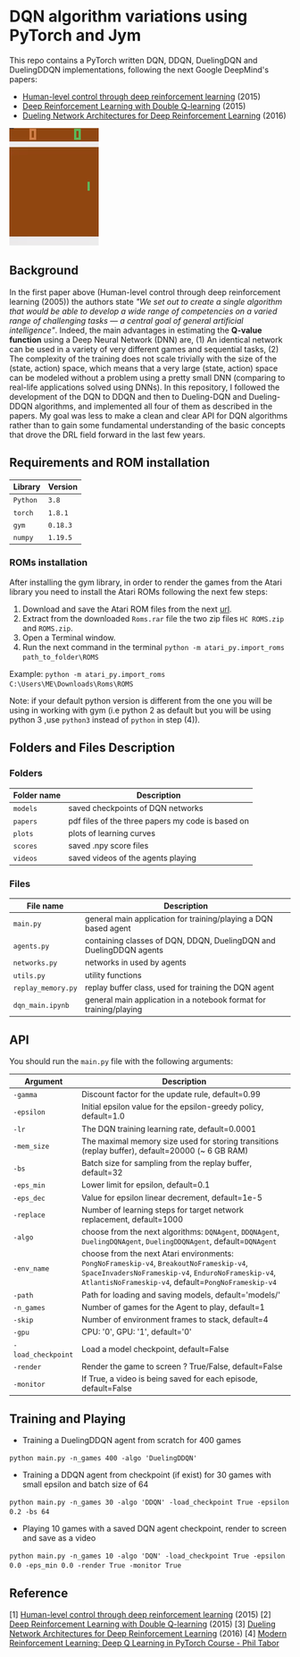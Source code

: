 # DQN algorithm variations using PyTorch and Jym

This repo contains a PyTorch written DQN, DDQN, DuelingDQN and DuelingDDQN implementations, following the next Google DeepMind's papers:

- [Human-level control through deep reinforcement learning](https://www.nature.com/articles/nature14236) (2015)
- [Deep Reinforcement Learning with Double Q-learning](https://arxiv.org/abs/1509.06461) (2015)
- [Dueling Network Architectures for Deep Reinforcement Learning](https://arxiv.org/abs/1511.06581) (2016)

![](videos/dqn_play_pong.gif)

## Background
In the first paper above (Human-level control through deep reinforcement learning (2005)) the authors state *"We set out to create a single algorithm that would be able to develop a wide range of competencies on a varied range of challenging tasks — a central goal of general artificial intelligence"*. Indeed, the main advantages in estimating the **Q-value function** using a Deep Neural Network (DNN) are, (1) An identical network can be used in a variety of very different games and sequential tasks, (2) The complexity of the training does not scale trivially with the size of the (state, action) space, which means that a very large (state, action) space can be modeled without a problem using a pretty small DNN (comparing to real-life applications solved using DNNs). In this repository, I followed the development of the DQN to DDQN and then to Dueling-DQN and Dueling-DDQN algorithms, and implemented all four of them as described in the papers. My goal was less to make a clean and clear API for DQN algorithms rather than to gain some fundamental understanding of the basic concepts that drove the DRL field forward in the last few years.

## Requirements and ROM installation

|Library         | Version |
|----------------|---------|
|`Python`        |  `3.8`  |
|`torch`         |  `1.8.1`|
|`gym`           | `0.18.3`|
|`numpy`         | `1.19.5`|

### ROMs installation
After installing the gym library, in order to render the games from the Atari library you need to install the Atari ROMs following the next few steps:
1. Download and save the Atari ROM files from the next [url](http://www.atarimania.com/rom_collection_archive_atari_2600_roms.html).
2. Extract from the downloaded `Roms.rar` file the two zip files `HC ROMS.zip` and `ROMS.zip`.
3. Open a Terminal window.
4. Run the next command in the terminal `python -m atari_py.import_roms path_to_folder\ROMS`

Example: `python -m atari_py.import_roms C:\Users\ME\Downloads\Roms\ROMS`

Note: if your default python version is different from the one you will be using in working with gym (i.e python 2 as default but you will be using python 3 ,use `python3` instead of `python` in step (4)).

## Folders and Files Description

### Folders

|Folder name       |                     Description                                    |
|------------------|--------------------------------------------------------------------|
|`models`          | saved checkpoints of DQN networks                                  |
|`papers `         | pdf files of the three papers my code is based on                  |
|`plots`           | plots of learning curves                                           |
|`scores`          | saved .npy score files                                             |
|`videos`          | saved videos of the agents playing                                 |

### Files

|File name         |                     Description                                    |
|------------------|--------------------------------------------------------------------|
|`main.py`         | general main application for training/playing a DQN based agent    |
|`agents.py`       | containing classes of DQN, DDQN, DuelingDQN and DuelingDDQN agents |
|`networks.py`     | networks in used by agents                                         |
|`utils.py`        | utility functions                                                  |
|`replay_memory.py`| replay buffer class, used for training the DQN agent               |
|`dqn_main.ipynb`  | general main application in a notebook format for training/playing |



## API

You should run the `main.py` file with the following arguments:

|Argument             | Description                                                                                   |
|---------------------|-----------------------------------------------------------------------------------------------|
|`-gamma`            | Discount factor for the update rule, default=0.99                                                            |
|`-epsilon`          | Initial epsilon value for the epsilon-greedy policy, default=1.0                                            |
|`-lr`               | The DQN training learning rate, default=0.0001                                                                 |
|`-mem_size`         | The maximal memory size used for storing transitions (replay buffer), default=20000 (~ 6 GB RAM)        |
|`-bs`               | Batch size for sampling from the replay buffer, default=32                                                 |
|`-eps_min`          | Lower limit for epsilon, default=0.1                                                                        |
|`-eps_dec`          | Value for epsilon linear decrement, default=1e-5                                                             |
|`-replace`          | Number of learning steps for target network replacement, default=1000                                        |
|`-algo`             | choose from the next algorithms: `DQNAgent`, `DDQNAgent`, `DuelingDQNAgent`, `DuelingDDQNAgent`, default=`DQNAgent`|
|`-env_name`         | choose from the next Atari environments: `PongNoFrameskip-v4`, `BreakoutNoFrameskip-v4`, `SpaceInvadersNoFrameskip-v4`, `EnduroNoFrameskip-v4`, `AtlantisNoFrameskip-v4`, default=`PongNoFrameskip-v4`        |
|`-path`             | Path for loading and saving models, default='models/'                                                             |
|`-n_games`          | Number of games for the Agent to play, default=1                                                          |
|`-skip`             | Number of environment frames to stack, default=4                                                          |
|`-gpu`              | CPU: '0', GPU: '1', default='0'                                                                                 |
|`-load_checkpoint`  | Load a model checkpoint, default=False                                                                        |
|`-render`           | Render the game to screen ? True/False, default=False                                                         |
|`-monitor`          | If True, a video is being saved for each episode, default=False                                               |


## Training and Playing
- Training a DuelingDDQN agent from scratch for 400 games

`python main.py -n_games 400 -algo 'DuelingDDQN'`

- Training a DDQN agent from checkpoint (if exist) for 30 games with small epsilon and batch size of 64

`python main.py -n_games 30 -algo 'DDQN' -load_checkpoint True -epsilon 0.2 -bs 64`

- Playing 10 games with a saved DQN agent checkpoint, render to screen and save as a video

`python main.py -n_games 10 -algo 'DQN' -load_checkpoint True -epsilon 0.0 -eps_min 0.0 -render True -monitor True`

## Reference

[1]  [Human-level control through deep reinforcement learning](https://www.nature.com/articles/nature14236) (2015)
[2]  [Deep Reinforcement Learning with Double Q-learning](https://arxiv.org/abs/1509.06461) (2015)
[3]  [Dueling Network Architectures for Deep Reinforcement Learning](https://arxiv.org/abs/1511.06581) (2016)
[4]  [Modern Reinforcement Learning: Deep Q Learning in PyTorch Course - Phil Tabor](https://www.udemy.com/course/deep-q-learning-from-paper-to-code/)

 
